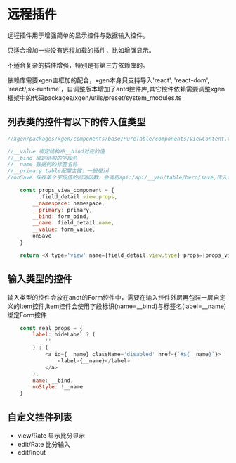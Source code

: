 
# 远程插件

远程插件用于增强简单的显示控件与数据输入控件。

只适合增加一些没有远程加载的插件，比如增强显示。

不适合复杂的插件增强，特别是有第三方依赖库的。

依赖库需要xgen主框加的配合，xgen本身只支持导入'react', 'react-dom', 'react/jsx-runtime'，自调整版本增加了antd控件库,其它控件依赖需要调整xgen框架中的代码packages/xgen/utils/preset/system_modules.ts

## 列表类的控件有以下的传入值类型


```js
//xgen/packages/xgen/components/base/PureTable/components/ViewContent.tsx

//__value 绑定结构中__bind对应的值
//__bind 绑定结构的字段名
//__name 数据列的标签名称
//__primary table配置主键，一般是id
//onSave 保存单个字段值的回调函数，会调用api:/api/__yao/table/hero/save,传入记录的id与需要保存的键值

    const props_view_component = {
		...field_detail.view.props,
		__namespace: namespace,
		__primary: primary,
		__bind: form_bind,
		__name: field_detail.name,
		__value: form_value,
		onSave
	}

    return <X type='view' name={field_detail.view.type} props={props_view_component}></X>
```

## 输入类型的控件

输入类型的控件会放在andt的Form控件中，需要在输入控件外层再包装一层自定义的Item控件,Item控件会使用字段标识(name=__bind)与标签名(label=__name)绑定Form控件

```js
	const real_props = {
		label: hideLabel ? (
			''
		) : (
			<a id={__name} className='disabled' href={`#${__name}`}>
				<label>{__name}</label>
			</a>
		),
		name: __bind,
		noStyle: !__name
	}
```




## 自定义控件列表

+ view/Rate 显示比分显示
+ edit/Rate 比分输入
+ edit/Input